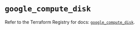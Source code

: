 # `google_compute_disk`

Refer to the Terraform Registry for docs: [`google_compute_disk`](https://registry.terraform.io/providers/hashicorp/google-beta/6.40.0/docs/resources/google_compute_disk).

